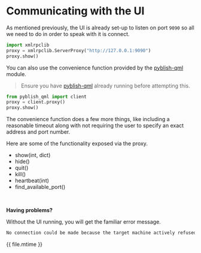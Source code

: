# Communicating with the UI

As mentioned previously, the UI is already set-up to listen on port `9090` so all we need to do in order to speak with it is connect.

```python
import xmlrpclib
proxy = xmlrpclib.ServerProxy("http://127.0.0.1:9090")
proxy.show()
```

You can also use the convenience function provided by the [pyblish-qml][] module.

> Ensure you have [pyblish-qml][] already running before attempting this.

```python
from pyblish_qml import client
proxy = client.proxy()
proxy.show()
```

The convenience function does a few more things, like including a reasonable timeout along with not requiring the user to specify an exact address and port number.

Here are some of the functionality exposed via the proxy.

- show(int, dict)
- hide()
- quit()
- kill()
- heartbeat(int)
- find_available_port()

<br>

**Having problems?**

Without the UI running, you will get the familiar error message.

```bash
No connection could be made because the target machine actively refused it
```

<div class="modified-date">{{ file.mtime }}</div>

[pyblish-qml]: https://github.com/pyblish/pyblish-qml
[pyblish-rpc]: https://github.com/pyblish/pyblish-rpc

